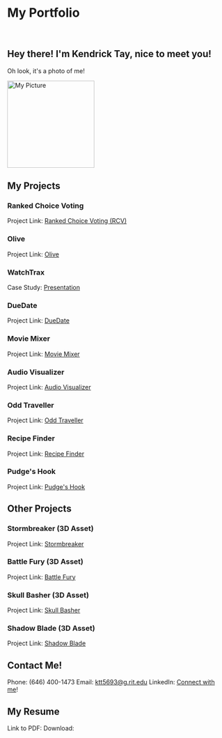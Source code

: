 # My Portfolio

<br>

## Hey there! I'm Kendrick Tay, nice to meet you!

Oh look, it's a photo of me!

<img src="https://user-images.githubusercontent.com/54646752/141914452-d59b3a22-0a04-4971-aed5-f28de2641a07.jpg" alt="My Picture" width="200">

## My Projects

### Ranked Choice Voting
Project Link: [Ranked Choice Voting (RCV)][rcv]

### Olive
Project Link: [Olive][olive]

### WatchTrax
Case Study: [Presentation][casestudy]

### DueDate
Project Link: [DueDate][duedate]

### Movie Mixer
Project Link: [Movie Mixer][moviemixer]

### Audio Visualizer
Project Link: [Audio Visualizer][audiovisualizer]

### Odd Traveller
Project Link: [Odd Traveller][oddtraveller]

### Recipe Finder
Project Link: [Recipe Finder][recipefinder]

### Pudge's Hook
Project Link: [Pudge's Hook][pudgehook]

## Other Projects

### Stormbreaker (3D Asset)
Project Link: [Stormbreaker][stormbreaker]

### Battle Fury (3D Asset)
Project Link: [Battle Fury][battlefury]

### Skull Basher (3D Asset)
Project Link: [Skull Basher][skullbasher]

### Shadow Blade (3D Asset)
Project Link: [Shadow Blade][shadowblade]

## **Contact Me!**
Phone: (646) 400-1473
Email: ktt5693@g.rit.edu
LinkedIn: [Connect with me][linkedin]!

## My Resume
Link to PDF:
Download:


[rcv]: https://g1-rcv01.herokuapp.com/
[olive]: http://ist-solace.main.ad.rit.edu/~ktt5693/iste252/project-2-web-app/
[duedate]: https://kendrick-project-1-final.herokuapp.com/
[moviemixer]: https://people.rit.edu/ktt5693/330/project-3/
[audiovisualizer]: https://people.rit.edu/ktt5693/330/project-2/
[oddtraveller]: https://people.rit.edu/ktt5693/330/project-1/
[recipefinder]: https://people.rit.edu/ktt5693/230/project-2/project-2.html
[pudgehook]: https://people.rit.edu/ktt5693/230/project3/
[casestudy]: https://docs.google.com/presentation/d/1BCYb91O0bPKnnflaRW4__xJMnzU7eNdy/edit?usp=sharing&ouid=108565474062868318203&rtpof=true&sd=true
[stormbreaker]: https://sketchfab.com/3d-models/stormbreaker-7d639a23381845b5a1bc4ea423d52cc5
[battlefury]: https://sketchfab.com/3d-models/battle-fury-fe54c9815b1e43a6b8aab44e4d35abf1
[skullbasher]: https://sketchfab.com/3d-models/skull-basher-61d70caa37fb4ceb914026fd7a4c4203
[shadowblade]: https://sketchfab.com/3d-models/shadow-blade-e95166e76b4944848608a2fa5bbd3f58
[linkedin]: https://www.linkedin.com/in/kendrick-rupert-tay/

